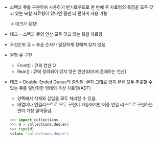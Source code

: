 
- 스택과 큐를 구분하여 사용하기 번거로우므로 한 번에 두 자료형의 특징을 모두 갖고 있는 복합 자료형이 있다면 훨씬 더 편하게 사용 가능
    
    → 데크가 등장!
    
- 데크 = 스택과 큐의 연산 모두 갖고 있는 복합 자료형
- 우선순위 큐 = 추출 순서가 일정하게 정해져 있지 않음

- 원형 큐 구현
    - Front() : 큐의 연산 O
    - Rear() : 큐에 정의되어 있지 않은 연산(데크에 존재하는 연산)

- 데크 = Double-Ended Queue의 줄임말. 글자 그대로 양쪽 끝을 모두 추출할 수 있는 큐를 일반화한 형태의 추상 자료형(ADT)
    - 양쪽에서 삭제와 삽입을 모두 처리할 수 있음.
    - 배열이나 연결리스트로 모두 구현이 가능하지만 이중 연결 리스트로 구현하는 편이 가장 잘어울림.
    
    ```python
    >>> import collections
    >>> d = collections.deque()
    >>> type(d)
    <class 'collections.deque'>
    ```
